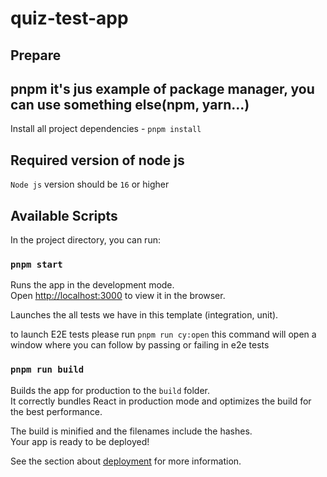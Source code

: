 # quiz-test-app

## Prepare

## pnpm it's jus example of package manager, you can use something else(npm, yarn...)

Install all project dependencies - `pnpm install`

## Required version of node js

`Node js` version should be `16` or higher

## Available Scripts

In the project directory, you can run:

### `pnpm start`

Runs the app in the development mode.\
Open [http://localhost:3000](http://localhost:3000) to view it in the browser.

Launches the all tests we have in this template (integration, unit).

to launch E2E tests please run `pnpm run cy:open` this command will open a window where you can follow by passing or failing in e2e tests

### `pnpm run build`

Builds the app for production to the `build` folder.\
It correctly bundles React in production mode and optimizes the build for the best performance.

The build is minified and the filenames include the hashes.\
Your app is ready to be deployed!

See the section about [deployment](https://facebook.github.io/create-react-app/docs/deployment) for more information.
